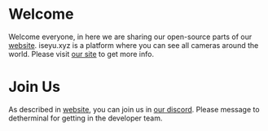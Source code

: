 # Welcome

Welcome everyone, in here we are sharing our open-source parts of our [website](https://www.iseyu.xyz). iseyu.xyz is a platform where you can see all cameras around the world. Please visit [our site](https://www.iseyu.xyz) to get more info.

# Join Us

As described in [website](https://www.iseyu.xyz), you can join us in [our discord](https://discord.gg/XfATpWggjB). Please message to detherminal for getting in the developer team.
